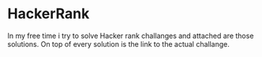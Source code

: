 # HackerRank

In my free time i try to solve Hacker rank challanges and attached are those solutions. 
On top of every solution is the link to the actual challange. 
